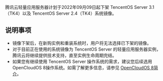 腾讯云轻量应用服务器计划于2022年09月09日起下架 TencentOS Server 3.1（TK4）以及 TencentOS Server 2.4（TK4）系统镜像。


## 说明事项
- 镜像下架后，在新购实例和重装系统时，用户将无法选择已下架的镜像。
- 对于目前正在使用的系统镜像为 TencentOS Server 的轻量应用服务器实例，腾讯云将继续提供技术支持，直至实例生命周期完结。
- 如果您有继续使用 TencentOS Server 操作系统的需求，建议您后续选用 OpenCloudOS 8操作系统。如需了解更多信息，请参见 [OpenCloudOS 8简介](https://cloud.tencent.com/document/product/1207/79254#OpenCloudOS)。
